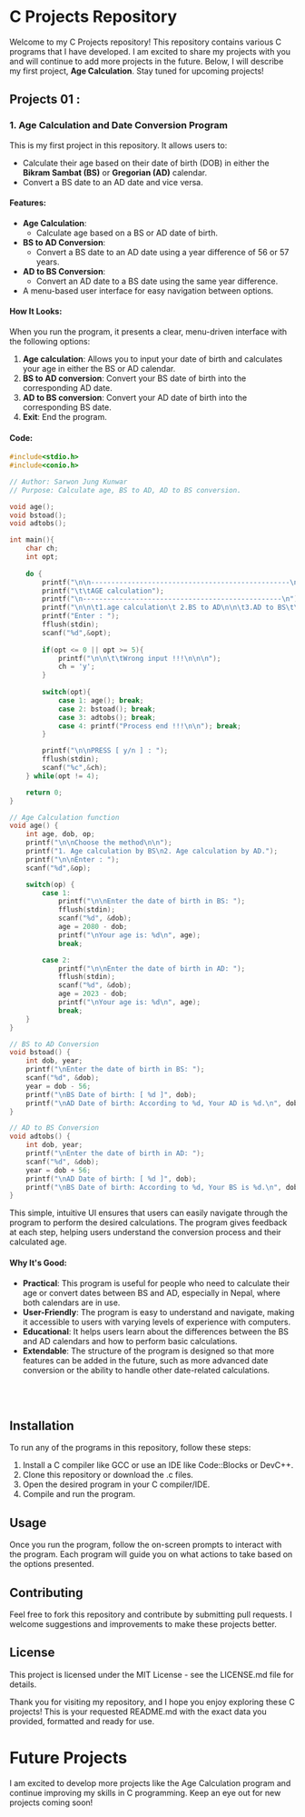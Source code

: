 # C Projects Repository

Welcome to my C Projects repository! This repository contains various C programs that I have developed. I am excited to share my projects with you and will continue to add more projects in the future. Below, I will describe my first project, **Age Calculation**. Stay tuned for upcoming projects!

## Projects 01 :

### 1. **Age Calculation and Date Conversion Program**

This is my first project in this repository. It allows users to:

- Calculate their age based on their date of birth (DOB) in either the **Bikram Sambat (BS)** or **Gregorian (AD)** calendar.
- Convert a BS date to an AD date and vice versa.

#### Features:
- **Age Calculation**:
  - Calculate age based on a BS or AD date of birth.
- **BS to AD Conversion**:
  - Convert a BS date to an AD date using a year difference of 56 or 57 years.
- **AD to BS Conversion**:
  - Convert an AD date to a BS date using the same year difference.
- A menu-based user interface for easy navigation between options.

#### How It Looks:
When you run the program, it presents a clear, menu-driven interface with the following options:
1. **Age calculation**: Allows you to input your date of birth and calculates your age in either the BS or AD calendar.
2. **BS to AD conversion**: Convert your BS date of birth into the corresponding AD date.
3. **AD to BS conversion**: Convert your AD date of birth into the corresponding BS date.
4. **Exit**: End the program.



#### Code:
```c
#include<stdio.h>
#include<conio.h>

// Author: Sarwon Jung Kunwar
// Purpose: Calculate age, BS to AD, AD to BS conversion.

void age();
void bstoad();
void adtobs();

int main(){
    char ch;
    int opt;
    
    do {
        printf("\n\n-------------------------------------------------\n");
        printf("\t\tAGE calculation");
        printf("\n-------------------------------------------------\n");
        printf("\n\n\t1.age calculation\t 2.BS to AD\n\n\t3.AD to BS\t\t 4.Exit\n\n");
        printf("Enter : ");
        fflush(stdin);
        scanf("%d",&opt);
        
        if(opt <= 0 || opt >= 5){
            printf("\n\n\t\tWrong input !!!\n\n\n");
            ch = 'y';
        }
        
        switch(opt){
            case 1: age(); break;
            case 2: bstoad(); break;
            case 3: adtobs(); break;
            case 4: printf("Process end !!!\n\n"); break;
        }

        printf("\n\nPRESS [ y/n ] : ");
        fflush(stdin);
        scanf("%c",&ch);
    } while(opt != 4);

    return 0;
}

// Age Calculation function
void age() {
    int age, dob, op;
    printf("\n\nChoose the method\n\n");
    printf("1. Age calculation by BS\n2. Age calculation by AD.");
    printf("\n\nEnter : ");
    scanf("%d",&op);

    switch(op) {
        case 1:
            printf("\n\nEnter the date of birth in BS: ");
            fflush(stdin);
            scanf("%d", &dob);
            age = 2080 - dob;
            printf("\nYour age is: %d\n", age);
            break;

        case 2:
            printf("\n\nEnter the date of birth in AD: ");
            fflush(stdin);
            scanf("%d", &dob);
            age = 2023 - dob;
            printf("\nYour age is: %d\n", age);
            break;
    }
}

// BS to AD Conversion
void bstoad() {
    int dob, year;
    printf("\nEnter the date of birth in BS: ");
    scanf("%d", &dob);
    year = dob - 56;
    printf("\nBS Date of birth: [ %d ]", dob);
    printf("\nAD Date of birth: According to %d, Your AD is %d.\n", dob, year);
}

// AD to BS Conversion
void adtobs() {
    int dob, year;
    printf("\nEnter the date of birth in AD: ");
    scanf("%d", &dob);
    year = dob + 56;
    printf("\nAD Date of birth: [ %d ]", dob);
    printf("\nBS Date of birth: According to %d, Your BS is %d.\n", dob, year);
}

```


This simple, intuitive UI ensures that users can easily navigate through the program to perform the desired calculations. The program gives feedback at each step, helping users understand the conversion process and their calculated age.

#### Why It's Good:
- **Practical**: This program is useful for people who need to calculate their age or convert dates between BS and AD, especially in Nepal, where both calendars are in use.
- **User-Friendly**: The program is easy to understand and navigate, making it accessible to users with varying levels of experience with computers.
- **Educational**: It helps users learn about the differences between the BS and AD calendars and how to perform basic calculations.
- **Extendable**: The structure of the program is designed so that more features can be added in the future, such as more advanced date conversion or the ability to handle other date-related calculations.


<br><br>



## Installation

To run any of the programs in this repository, follow these steps:

1. Install a C compiler like GCC or use an IDE like Code::Blocks or DevC++.
2. Clone this repository or download the .c files.
3. Open the desired program in your C compiler/IDE.
4. Compile and run the program.

## Usage

Once you run the program, follow the on-screen prompts to interact with the program. Each program will guide you on what actions to take based on the options presented.

## Contributing

Feel free to fork this repository and contribute by submitting pull requests. I welcome suggestions and improvements to make these projects better.

## License

This project is licensed under the MIT License - see the LICENSE.md file for details.

Thank you for visiting my repository, and I hope you enjoy exploring these C projects!
This is your requested README.md with the exact data you provided, formatted and ready for use.


# Future Projects

I am excited to develop more projects like the Age Calculation program and continue improving my skills in C programming. Keep an eye out for new projects coming soon!